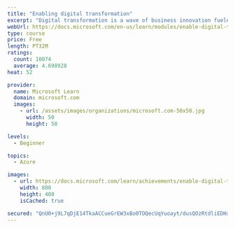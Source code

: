 ```yaml
---
title: "Enabling digital transformation"
excerpt: "Digital transformation is a wave of business innovation fueled by the explosion of technology—data, applications, and devices are everywhere. The cloud, artificial intelligence (AI), and the internet of things (IoT) give organizations new ways to make sense of information and generate insights to transform their business. Realizing the benefits of digital transformation requires business leaders to look beyond technology to reimagine existing business models and embrace a different way of bringing together people, data, and processes to create value for customers."
webUrl: https://docs.microsoft.com/en-us/learn/modules/enable-digital-transformation/
type: course
price: Free
length: PT32M
ratings:
  count: 10074
  average: 4.698928
heat: 52

provider:
  name: Microsoft Learn
  domain: microsoft.com
  images:
    - url: /assets/images/organizations/microsoft.com-50x50.jpg
      width: 50
      height: 50

levels:
  - Beginner

topics:
  - Azure

images:
  - url: https://docs.microsoft.com/learn/achievements/enable-digital-transformation-social.png
    width: 800
    height: 400
    isCached: true

secured: "QnU0+j9L7qDjE14TkaACCueGrEW3xBo0TOQecUqYuoayt/dusQOzRtdliEDHxBTJLka8fly7HYvIKxnwqao930Ky2fR+KmAm/ut9xoQ4KdPZTOFoJEAoODnmzArrLM//TSy8PpsU5Z3dcoyaYZeSphRV9DK/u6KJQIq21BVLAMIfjEd07tx7mAeOG1gyrv0lKbkTBcmkuxBMVnHAbSnAyVHLoZn9nTkntP+avzk4rkYbqafQHoGxXlZ/+jt0ulyhdfU1Qr5RmcD4zQhl2KglQrPD0IJzrXQxim4Ik6f/tUuvdNdBY7dMIJdjZrdABI8i36HrJiR8iRneXqT4r0ZwAt8VI8bs4tUjAOFTVjZKwBphIknsoh49KjCOJlL1hoMhxhs2UHOUBjPf726nW++CPCHhnbsbaWXsH4ETG5AIWRI=;Wl0wQMfCloMZBNWYD4ltbQ=="
---
```


